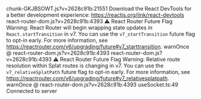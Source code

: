 chunk-GKJBSOWT.js?v=2628c91b:21551 Download the React DevTools for a better development experience: https://reactjs.org/link/react-devtools
react-router-dom.js?v=2628c91b:4393 ⚠️ React Router Future Flag Warning: React Router will begin wrapping state updates in `React.startTransition` in v7. You can use the `v7_startTransition` future flag to opt-in early. For more information, see https://reactrouter.com/v6/upgrading/future#v7_starttransition.
warnOnce @ react-router-dom.js?v=2628c91b:4393
react-router-dom.js?v=2628c91b:4393 ⚠️ React Router Future Flag Warning: Relative route resolution within Splat routes is changing in v7. You can use the `v7_relativeSplatPath` future flag to opt-in early. For more information, see https://reactrouter.com/v6/upgrading/future#v7_relativesplatpath.
warnOnce @ react-router-dom.js?v=2628c91b:4393
useSocket.ts:49 Connected to server
